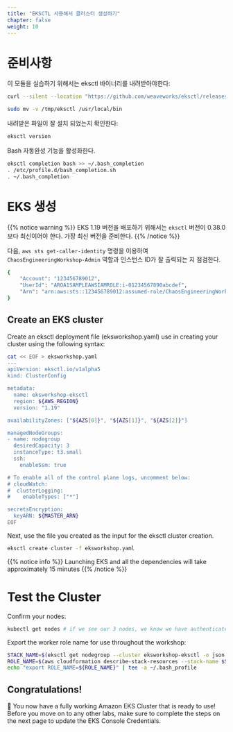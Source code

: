```yaml
---
title: "EKSCTL 사용해서 클러스터 생성하기"
chapter: false
weight: 10
---
```


# 준비사항

이 모듈을 실습하기 위해서는 eksctl 바이너리를 내려받아야한다:
```sh
curl --silent --location "https://github.com/weaveworks/eksctl/releases/latest/download/eksctl_$(uname -s)_amd64.tar.gz" | tar xz -C /tmp

sudo mv -v /tmp/eksctl /usr/local/bin
```

내려받은 파일이 잘 설치 되었는지 확인한다:
```sh
eksctl version
```

Bash 자동완성 기능을 활성화한다.
```sh
eksctl completion bash >> ~/.bash_completion
. /etc/profile.d/bash_completion.sh
. ~/.bash_completion
```

# EKS 생성
{{% notice warning %}}
EKS 1.19 버전을 배포하기 위해서는 `eksctl` 버전이 0.38.0 보다 최신이어야 한다. 가장 최신 버전을 준비한다.
{{% /notice %}}

다음, `aws sts get-caller-identity` 명령을 이용하여 `ChaosEngineeringWorkshop-Admin` 역할과 인스턴스 ID가 잘 출력되는 지 점검한다. 
```sh
{
    "Account": "123456789012",
    "UserId": "AROA1SAMPLEAWSIAMROLE:i-01234567890abcdef",
    "Arn": "arn:aws:sts::123456789012:assumed-role/ChaosEngineeringWorkshop-Admin/i-01234567890abcdef"
}
```

## Create an EKS cluster

Create an eksctl deployment file (eksworkshop.yaml) use in creating your cluster using the following syntax:

```sh
cat << EOF > eksworkshop.yaml
---
apiVersion: eksctl.io/v1alpha5
kind: ClusterConfig

metadata:
  name: eksworkshop-eksctl
  region: ${AWS_REGION}
  version: "1.19"

availabilityZones: ["${AZS[0]}", "${AZS[1]}", "${AZS[2]}"]

managedNodeGroups:
- name: nodegroup
  desiredCapacity: 3
  instanceType: t3.small
  ssh:
    enableSsm: true

# To enable all of the control plane logs, uncomment below:
# cloudWatch:
#  clusterLogging:
#    enableTypes: ["*"]

secretsEncryption:
  keyARN: ${MASTER_ARN}
EOF
```

Next, use the file you created as the input for the eksctl cluster creation.
```sh
eksctl create cluster -f eksworkshop.yaml
```

{{% notice info %}}
Launching EKS and all the dependencies will take approximately 15 minutes
{{% /notice %}}

# Test the Cluster

Confirm your nodes:
```sh
kubectl get nodes # if we see our 3 nodes, we know we have authenticated correctly
```

Export the worker role name for use throughout the workshop:
```sh
STACK_NAME=$(eksctl get nodegroup --cluster eksworkshop-eksctl -o json | jq -r '.[].StackName')
ROLE_NAME=$(aws cloudformation describe-stack-resources --stack-name $STACK_NAME | jq -r '.StackResources[] | select(.ResourceType=="AWS::IAM::Role") | .PhysicalResourceId')
echo "export ROLE_NAME=${ROLE_NAME}" | tee -a ~/.bash_profile
```

## Congratulations!

🎉  You now have a fully working Amazon EKS Cluster that is ready to use! Before you move on to any other labs, make sure to complete the steps on the next page to update the EKS Console Credentials.
